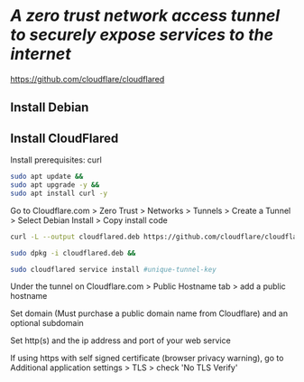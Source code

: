 # *A zero trust network access tunnel to securely expose services to the internet*
https://github.com/cloudflare/cloudflared
## Install Debian
## Install CloudFlared
Install prerequisites: curl
```sh
sudo apt update && 
sudo apt upgrade -y && 
sudo apt install curl -y
```
Go to Cloudflare.com > Zero Trust > Networks > Tunnels > Create a Tunnel > Select Debian Install > Copy install code
```sh
curl -L --output cloudflared.deb https://github.com/cloudflare/cloudflared/releases/latest/download/cloudflared-linux-amd64.deb && 

sudo dpkg -i cloudflared.deb && 

sudo cloudflared service install #unique-tunnel-key
```
Under the tunnel on Cloudflare.com > Public Hostname tab > add a public hostname

Set domain (Must purchase a public domain name from Cloudflare) and an optional subdomain

Set http(s) and the ip address and port of your web service

If using https with self signed certificate (browser privacy warning), go to Additional application settings > TLS > check 'No TLS Verify'
